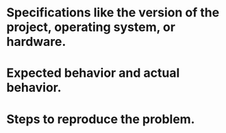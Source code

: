 # Specifications like the version of the project, operating system, or hardware.

# Expected behavior and actual behavior.

# Steps to reproduce the problem.
